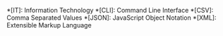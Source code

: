 <!-- IT keywoards -->
*[IT]:      Information Technology
*[CLI]:     Command Line Interface
*[CSV]:     Comma Separated Values
*[JSON]:    JavaScript Object Notation
*[XML]:     Extensible Markup Language
